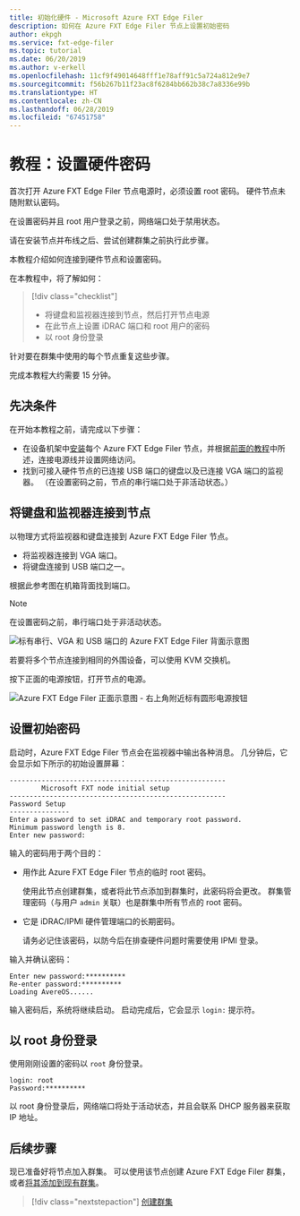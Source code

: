 ```yaml
---
title: 初始化硬件 - Microsoft Azure FXT Edge Filer
description: 如何在 Azure FXT Edge Filer 节点上设置初始密码
author: ekpgh
ms.service: fxt-edge-filer
ms.topic: tutorial
ms.date: 06/20/2019
ms.author: v-erkell
ms.openlocfilehash: 11cf9f49014648fff1e78aff91c5a724a812e9e7
ms.sourcegitcommit: f56b267b11f23ac8f6284bb662b38c7a8336e99b
ms.translationtype: HT
ms.contentlocale: zh-CN
ms.lasthandoff: 06/28/2019
ms.locfileid: "67451758"
---
```

# <a name="tutorial-set-hardware-passwords"></a>教程：设置硬件密码

首次打开 Azure FXT Edge Filer 节点电源时，必须设置 root 密码。 硬件节点未随附默认密码。 

在设置密码并且 root 用户登录之前，网络端口处于禁用状态。

请在安装节点并布线之后、尝试创建群集之前执行此步骤。 

本教程介绍如何连接到硬件节点和设置密码。 

在本教程中，将了解如何： 

> [!div class="checklist"]
> * 将键盘和监视器连接到节点，然后打开节点电源
> * 在此节点上设置 iDRAC 端口和 root 用户的密码
> * 以 root 身份登录 

针对要在群集中使用的每个节点重复这些步骤。 

完成本教程大约需要 15 分钟。 

## <a name="prerequisites"></a>先决条件

在开始本教程之前，请完成以下步骤： 

* 在设备机架中[安装](fxt-install.md)每个 Azure FXT Edge Filer 节点，并根据[前面的教程](fxt-network-power.md)中所述，连接电源线并设置网络访问。 
* 找到可接入硬件节点的已连接 USB 端口的键盘以及已连接 VGA 端口的监视器。 （在设置密码之前，节点的串行端口处于非活动状态。）

## <a name="connect-a-keyboard-and-monitor-to-the-node"></a>将键盘和监视器连接到节点

以物理方式将监视器和键盘连接到 Azure FXT Edge Filer 节点。 

* 将监视器连接到 VGA 端口。
* 将键盘连接到 USB 端口之一。 

根据此参考图在机箱背面找到端口。 

> [!NOTE]
> 在设置密码之前，串行端口处于非活动状态。 

![标有串行、VGA 和 USB 端口的 Azure FXT Edge Filer 背面示意图](media/fxt-back-serial-vga-usb.png)

若要将多个节点连接到相同的外围设备，可以使用 KVM 交换机。 

按下正面的电源按钮，打开节点的电源。 

![Azure FXT Edge Filer 正面示意图 - 右上角附近标有圆形电源按钮](media/fxt-front-annotated.png)

## <a name="set-initial-passwords"></a>设置初始密码 

启动时，Azure FXT Edge Filer 节点会在监视器中输出各种消息。 几分钟后，它会显示如下所示的初始设置屏幕：

```
------------------------------------------------------
        Microsoft FXT node initial setup
------------------------------------------------------
Password Setup
---------------
Enter a password to set iDRAC and temporary root password.
Minimum password length is 8.
Enter new password:
```

输入的密码用于两个目的： 

* 用作此 Azure FXT Edge Filer 节点的临时 root 密码。 

  使用此节点创建群集，或者将此节点添加到群集时，此密码将会更改。 群集管理密码（与用户 ``admin`` 关联）也是群集中所有节点的 root 密码。

* 它是 iDRAC/IPMI 硬件管理端口的长期密码。

  请务必记住该密码，以防今后在排查硬件问题时需要使用 IPMI 登录。

输入并确认密码： 

```
Enter new password:**********
Re-enter password:**********
Loading AvereOS......
```

输入密码后，系统将继续启动。 启动完成后，它会显示 ``login:`` 提示符。 

## <a name="sign-in-as-root"></a>以 root 身份登录

使用刚刚设置的密码以 ``root`` 身份登录。 

```
login: root
Password:**********
```

以 root 身份登录后，网络端口将处于活动状态，并且会联系 DHCP 服务器来获取 IP 地址。 

## <a name="next-steps"></a>后续步骤

现已准备好将节点加入群集。 可以使用该节点创建 Azure FXT Edge Filer 群集，或者[将其添加到现有群集](fxt-add-nodes.md)。 

> [!div class="nextstepaction"]
> [创建群集](fxt-cluster-create.md)
